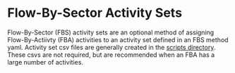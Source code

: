 # Flow-By-Sector Activity Sets
Flow-By-Sector (FBS) activity sets are an optional method of assigning Flow-By-Actiivty (FBA)
activities to an activity set defined in an FBS method yaml. Activity set csv files are generally
created in the [scripts directory](https://github.com/USEPA/flowsa/tree/master/scripts/FlowBySector_Activity_Sets).
These csvs are not required, but are recommended when an FBA has a large number of activities.
